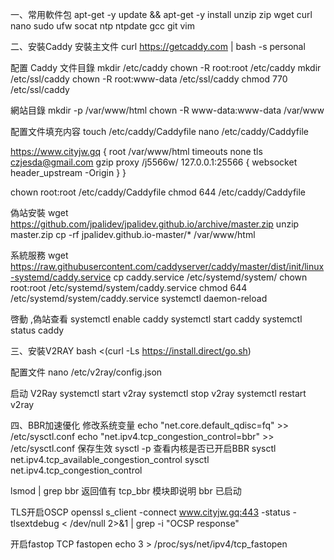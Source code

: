一、常用軟件包
apt-get -y update && apt-get -y install unzip zip wget curl  nano sudo ufw socat ntp ntpdate gcc git vim

二、安裝Caddy
安裝主文件
curl https://getcaddy.com | bash -s personal

配置 Caddy
文件目錄
mkdir /etc/caddy
chown -R root:root /etc/caddy
mkdir /etc/ssl/caddy
chown -R root:www-data /etc/ssl/caddy
chmod 770 /etc/ssl/caddy 
                                 
網站目錄
mkdir -p /var/www/html
chown -R www-data:www-data /var/www

配置文件填充内容
touch /etc/caddy/Caddyfile
nano /etc/caddy/Caddyfile

https://www.cityjw.gq {
  root /var/www/html
 timeouts none
 tls czjesda@gmail.com
 gzip
 proxy /j5566w/ 127.0.0.1:25566 {
  websocket
  header_upstream -Origin
  }
}

chown root:root /etc/caddy/Caddyfile
chmod 644 /etc/caddy/Caddyfile

偽站安裝
wget https://github.com/jpalidev/jpalidev.github.io/archive/master.zip
unzip master.zip
cp -rf jpalidev.github.io-master/* /var/www/html

系統服務
wget https://raw.githubusercontent.com/caddyserver/caddy/master/dist/init/linux-systemd/caddy.service
cp caddy.service /etc/systemd/system/
chown root:root /etc/systemd/system/caddy.service
chmod 644 /etc/systemd/system/caddy.service
systemctl daemon-reload

啓動 ,偽站查看
systemctl enable caddy
systemctl start caddy
systemctl status caddy

三、安裝V2RAY
bash <(curl -Ls https://install.direct/go.sh)

配置文件
nano /etc/v2ray/config.json

启动 V2Ray
systemctl start v2ray
systemctl stop v2ray
systemctl restart v2ray

四、BBR加速優化
修改系统变量
echo "net.core.default_qdisc=fq" >> /etc/sysctl.conf
echo "net.ipv4.tcp_congestion_control=bbr" >> /etc/sysctl.conf
保存生效
sysctl -p
查看内核是否已开启BBR
sysctl net.ipv4.tcp_available_congestion_control
sysctl net.ipv4.tcp_congestion_control

lsmod | grep bbr
返回值有 tcp_bbr 模块即说明 bbr 已启动

TLS开启OSCP
openssl s_client -connect www.cityjw.gq:443 -status -tlsextdebug < /dev/null 2>&1 | grep -i "OCSP response"

开启fastop
TCP fastopen
echo 3 > /proc/sys/net/ipv4/tcp_fastopen
